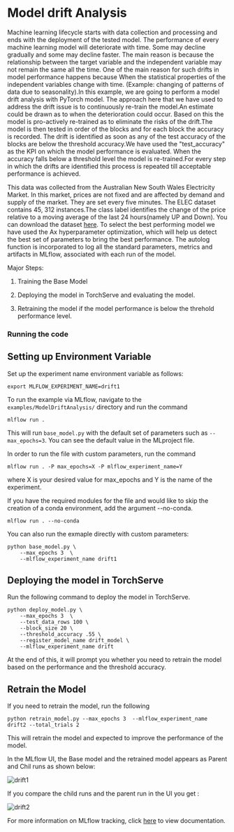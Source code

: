 # Model drift Analysis

Machine learning lifecycle starts with data collection and processing and ends with the deployment of the tested model.
The performance of every machine learning model will deteriorate with time. Some may decline gradually and some may decline faster. 
The main reason is because the relationship between the target variable and the independent variable may not remain the same all the time. 
One of the main reason for such drifts in model performance happens because When the statistical properties of the independent variables change with time. 
(Example: changing of patterns of data due to seasonality).In this example, we are going to perform a model drift analysis with PyTorch model. 
The approach here that we have used to address the drift issue is to continuously re-train the model.An estimate could be drawn as to when the deterioration could occur. 
Based on this the model is pro-actively re-trained as to eliminate the risks of the drift.The model is then tested in order of the blocks and for each block the accuracy is recorded.
The drift is identified as soon as any of the test accuracy of the blocks are below the threshold accuracy.We have used the "test_accuracy" as the KPI on which the model performance is evaluated. 
When the accuracy falls below a threshold level the model is re-trained.For every step in which the drifts are identified this process is repeated till acceptable performance is achieved.

This data was collected from the Australian New South Wales Electricity Market. In this market, prices are not fixed and are affected by demand and supply of the market.
They are set every five minutes. The ELEC dataset contains 45, 312 instances.The class label identifies the change of the price relative to a moving average of the last 24 hours(namely UP and Down). 
You can download the dataset [here](https://sourceforge.net/projects/moa-datastream/files/Datasets/Classification/elecNormNew.arff.zip/download/).
To select the best performing model we have used the Ax hyperparameter optimization, which will help us detect the best set of parameters to bring the best performance.
The autolog function is incorporated to log all the standard parameters, metrics and artifacts in MLflow, associated with each run of the model. 


Major Steps:

1. Training the Base Model

2. Deploying the model in TorchServe and evaluating the model.

3. Retraining the model if the model performance is below the threhold performance level.



### Running the code

## Setting up Environment Variable

Set up the experiment name environment variable as follows:

`export MLFLOW_EXPERIMENT_NAME=drift1`

To run the example via MLflow, navigate to the `examples/ModelDriftAnalysis/` directory and run the command

```
mlflow run .

```

This will run `base_model.py` with the default set of parameters such as `--max_epochs=3`. You can see the default value in the MLproject file.

In order to run the file with custom parameters, run the command

```
mlflow run . -P max_epochs=X -P mlflow_experiment_name=Y
```

where X is your desired value for max_epochs and Y is the name of the experiment.

If you have the required modules for the file and would like to skip the creation of a conda environment, add the argument --no-conda.

```
mlflow run . --no-conda
```

You can also run the exmaple directly with custom parameters:

```
python base_model.py \
    --max_epochs 3  \
    --mlflow_experiment_name drift1
```

## Deploying the model in TorchServe 

Run the following command to deploy the model in TorchServe.

```
python deploy_model.py \
    --max_epochs 3  \
    --test_data_rows 100 \
    --block_size 20 \
    --threshold_accuracy .55 \
    --register_model_name drift_model \
    --mlflow_experiment_name drift
```

At the end of this, it will prompt you whether you need to retrain the model based on the performance and the threshold accuracy.

## Retrain the Model

If you need to retrain the model, run the following 

`python retrain_model.py --max_epochs 3  --mlflow_experiment_name drift2 --total_trials 2`

This will retrain the model and expected to improve the performance of the model. 

In the MLflow UI, the Base model and the retrained model appears as Parent and Chil runs as shown below:

![drift1](https://user-images.githubusercontent.com/51693147/100898152-78476780-34e6-11eb-8f7f-dea385e00fad.JPG)

If you compare the child runs and the parent run in the UI you get :

![drift2](https://user-images.githubusercontent.com/51693147/100898199-81d0cf80-34e6-11eb-8822-2ace68c44985.JPG)


For more information on MLflow tracking, click [here](https://www.mlflow.org/docs/latest/tracking.html#mlflow-tracking) to view documentation.